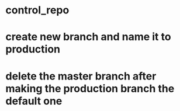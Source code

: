 # control_repo
# create new branch and name it to production
# delete the master branch after making the production branch the default one
